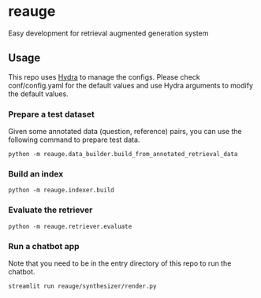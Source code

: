 # reauge
Easy development for retrieval augmented generation system

## Usage
This repo uses [Hydra](https://hydra.cc/docs/intro/) to manage the configs. Please check conf/config.yaml for the default values and use Hydra arguments to modify the default values. 

### Prepare a test dataset
Given some annotated data (question, reference) pairs, you can use the following command to prepare test data.
```
python -m reauge.data_builder.build_from_annotated_retrieval_data 
```
### Build an index
```
python -m reauge.indexer.build
```
### Evaluate the retriever
```
python -m reauge.retriever.evaluate
```
### Run a chatbot app
Note that you need to be in the entry directory of this repo to run the chatbot. 
```
streamlit run reauge/synthesizer/render.py
```

